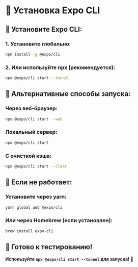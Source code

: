 # 📱 Установка Expo CLI

## 🚀 Установите Expo CLI:

### 1. Установите глобально:
```bash
npm install -g @expo/cli
```

### 2. Или используйте npx (рекомендуется):
```bash
npx @expo/cli start --tunnel
```

## 📱 Альтернативные способы запуска:

### Через веб-браузер:
```bash
npx @expo/cli start --web
```

### Локальный сервер:
```bash
npx @expo/cli start
```

### С очисткой кэша:
```bash
npx @expo/cli start --clear
```

## 🔧 Если не работает:

### Установите через yarn:
```bash
yarn global add @expo/cli
```

### Или через Homebrew (если установлен):
```bash
brew install expo-cli
```

## 🎯 Готово к тестированию!

**Используйте `npx @expo/cli start --tunnel` для запуска! 🚀**